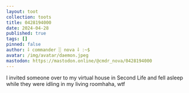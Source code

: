 ```yaml
---
layout: toot
collection: toots
title: 0428194000
date: 2024-04-28
published: true
tags: []
pinned: false
author: ⸸ commander ░ nova ⸸ :~$
avatar: /img/avatar/daemon.jpeg
mastodon: https://mastodon.online/@cmdr_nova/0428194000
---
```


I invited someone over to my virtual house in Second Life and fell asleep while they were idling in my living roomhaha, wtf
